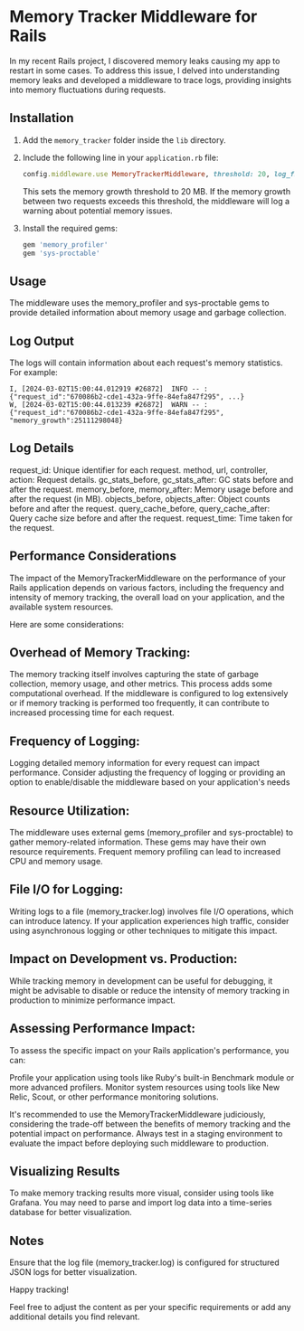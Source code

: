 # Memory Tracker Middleware for Rails

In my recent Rails project, I discovered memory leaks causing my app to restart in some cases. To address this issue, I delved into understanding memory leaks and developed a middleware to trace logs, providing insights into memory fluctuations during requests.

## Installation

1. Add the `memory_tracker` folder inside the `lib` directory.
2. Include the following line in your `application.rb` file:

    ```ruby
    config.middleware.use MemoryTrackerMiddleware, threshold: 20, log_file: Rails.root.join('log', 'memory_tracker.log')
    ```

   This sets the memory growth threshold to 20 MB. If the memory growth between two requests exceeds this threshold, the middleware will log a warning about potential memory issues.

3. Install the required gems:

   ```ruby
   gem 'memory_profiler'
   gem 'sys-proctable'
   ```
   
## Usage

The middleware uses the memory_profiler and sys-proctable gems to provide detailed information about memory usage and garbage collection.

## Log Output

The logs will contain information about each request's memory statistics. For example:

```
I, [2024-03-02T15:00:44.012919 #26872]  INFO -- : {"request_id":"670086b2-cde1-432a-9ffe-84efa847f295", ...}
W, [2024-03-02T15:00:44.013239 #26872]  WARN -- : {"request_id":"670086b2-cde1-432a-9ffe-84efa847f295", "memory_growth":25111298048}
```

## Log Details

request_id: Unique identifier for each request.
method, url, controller, action: Request details.
gc_stats_before, gc_stats_after: GC stats before and after the request.
memory_before, memory_after: Memory usage before and after the request (in MB).
objects_before, objects_after: Object counts before and after the request.
query_cache_before, query_cache_after: Query cache size before and after the request.
request_time: Time taken for the request.

## Performance Considerations

The impact of the MemoryTrackerMiddleware on the performance of your Rails application depends on various factors, including the frequency and intensity of memory tracking, the overall load on your application, and the available system resources.

Here are some considerations:

## Overhead of Memory Tracking:

The memory tracking itself involves capturing the state of garbage collection, memory usage, and other metrics. This process adds some computational overhead.
If the middleware is configured to log extensively or if memory tracking is performed too frequently, it can contribute to increased processing time for each request.

## Frequency of Logging:

Logging detailed memory information for every request can impact performance. Consider adjusting the frequency of logging or providing an option to enable/disable the middleware based on your application's needs

## Resource Utilization:

The middleware uses external gems (memory_profiler and sys-proctable) to gather memory-related information. These gems may have their own resource requirements.
Frequent memory profiling can lead to increased CPU and memory usage.

## File I/O for Logging:

Writing logs to a file (memory_tracker.log) involves file I/O operations, which can introduce latency. If your application experiences high traffic, consider using asynchronous logging or other techniques to mitigate this impact.

## Impact on Development vs. Production:

While tracking memory in development can be useful for debugging, it might be advisable to disable or reduce the intensity of memory tracking in production to minimize performance impact.

## Assessing Performance Impact:

To assess the specific impact on your Rails application's performance, you can:

Profile your application using tools like Ruby's built-in Benchmark module or more advanced profilers.
Monitor system resources using tools like New Relic, Scout, or other performance monitoring solutions.

It's recommended to use the MemoryTrackerMiddleware judiciously, considering the trade-off between the benefits of memory tracking and the potential impact on performance. Always test in a staging environment to evaluate the impact before deploying such middleware to production.



## Visualizing Results

To make memory tracking results more visual, consider using tools like Grafana. You may need to parse and import log data into a time-series database for better visualization.

## Notes

Ensure that the log file (memory_tracker.log) is configured for structured JSON logs for better visualization.

Happy tracking!

Feel free to adjust the content as per your specific requirements or add any additional details you find relevant.


